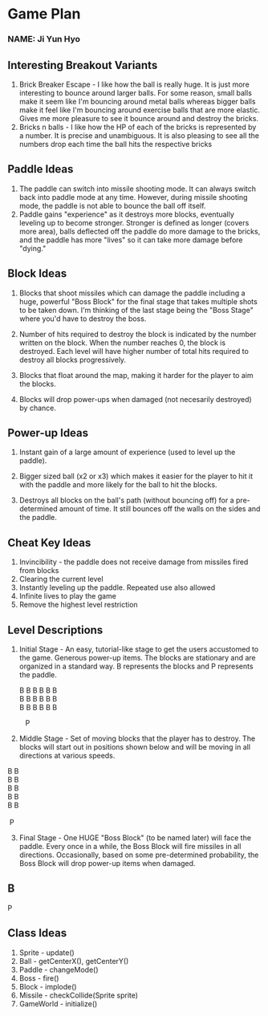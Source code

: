 # Game Plan
### NAME: Ji Yun Hyo

## Interesting Breakout Variants
1. Brick Breaker Escape - I like how the ball is really huge. It is just more interesting to bounce
   around larger balls. For some reason, small balls make it seem like I'm bouncing around metal balls
   whereas bigger balls make it feel like I'm bouncing around exercise balls that are more elastic. 
   Gives me more pleasure to see it bounce around and destroy the bricks.
2. Bricks n balls - I like how the HP of each of the bricks is represented by a number. It is precise
and unambiguous. It is also pleasing to see all the numbers drop each time the ball hits the respective
   bricks

## Paddle Ideas
1. The paddle can switch into missile shooting mode. It can always switch back into paddle mode at any time. 
   However, during missile shooting mode, the paddle is not able to bounce the ball off itself. 
2. Paddle gains "experience" as it destroys more blocks, eventually leveling up to become stronger. Stronger
   is defined as longer (covers more area), balls deflected off the paddle do more damage to the bricks, and
   the paddle has more "lives" so it can take more damage before "dying."

## Block Ideas
1. Blocks that shoot missiles which can damage the paddle including a huge, powerful "Boss Block" for the final stage 
   that takes multiple shots to be taken down. I'm thinking of the last stage being the "Boss Stage" where you'd have to 
   destroy the boss.

2. Number of hits required to destroy the block is indicated by the number written on the block. When
    the number reaches 0, the block is destroyed. Each level will have higher number of total hits
   required to destroy all blocks progressively.
   
3. Blocks that float around the map, making it harder for the player to aim the blocks.

4. Blocks will drop power-ups when damaged (not necesarily destroyed) by chance.

## Power-up Ideas
1. Instant gain of a large amount of experience (used to level up the paddle).
   
2. Bigger sized ball (x2 or x3) which makes it easier for the player to hit it with the paddle and more likely for the ball to hit
the blocks.

3. Destroys all blocks on the ball's path (without bouncing off) for a pre-determined amount of time. It still bounces
 off the walls on the sides and the paddle.

## Cheat Key Ideas
1. Invincibility - the paddle does not receive damage from missiles fired from blocks
2. Clearing the current level
3. Instantly leveling up the paddle. Repeated use also allowed
4. Infinite lives to play the game
5. Remove the highest level restriction

## Level Descriptions
1. Initial Stage - An easy, tutorial-like stage to get the users accustomed to the game. Generous power-up
   items. The blocks are stationary and are organized in a standard way. B represents the blocks and P represents the paddle.<br />
   
   
   B B B B B B <br />   B B B B B B <br /> B B B B B B


&nbsp;&nbsp;&nbsp;&nbsp;&nbsp;&nbsp;&nbsp;&nbsp;&nbsp;P

2. Middle Stage - Set of moving blocks that the player has to destroy. The blocks will start out in positions shown below and will be moving in all directions
at various speeds. 

B B<br />   B
B <br />   B
B <br />   B
B <br />   B B <br />
<br />
&nbsp;P
   
3. Final Stage - One HUGE "Boss Block" (to be named later) will face the paddle. Every once in a while, the Boss Block will fire
missiles in all directions. Occasionally, based on some pre-determined probability, the Boss Block will drop power-up items when damaged.

## B
P

## Class Ideas
1. Sprite - update()
2. Ball - getCenterX(), getCenterY()
3. Paddle - changeMode()
4. Boss - fire()
5. Block - implode()
6. Missile - checkCollide(Sprite sprite)
7. GameWorld - initialize()